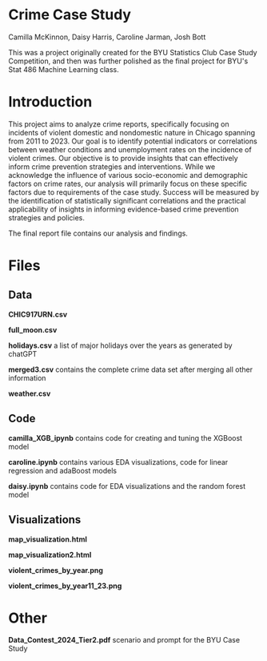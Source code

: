 # Crime Case Study

Camilla McKinnon,
Daisy Harris,
Caroline Jarman,
Josh Bott

This was a project originally created for the BYU Statistics Club Case Study Competition, and then was further polished as the final project for BYU's Stat 486 Machine Learning class. 

# Introduction

This project aims to analyze crime reports, specifically focusing on incidents of violent domestic and nondomestic nature in Chicago spanning from 2011 to 2023. Our goal is to identify potential indicators or correlations between weather conditions and unemployment rates on the incidence of violent crimes. Our objective is to provide insights that can effectively inform crime prevention strategies and interventions. While we acknowledge the influence of various socio-economic and demographic factors on crime rates, our analysis will primarily focus on these specific factors due to requirements of the case study. Success will be measured by the identification of statistically significant correlations and the practical applicability of insights in informing evidence-based crime prevention strategies and policies.

The final report file contains our analysis and findings.

# Files

## Data

**CHIC917URN.csv**

**full_moon.csv**

**holidays.csv** a list of major holidays over the years as generated by chatGPT

**merged3.csv** contains the complete crime data set after merging all other information

**weather.csv**

## Code

**camilla_XGB_ipynb** contains code for creating and tuning the XGBoost model

**caroline.ipynb** contains various EDA visualizations, code for linear regression and adaBoost models

**daisy.ipynb** contains code for EDA visualizations and the random forest model

## Visualizations

**map_visualization.html**

**map_visualization2.html**

**violent_crimes_by_year.png**

**violent_crimes_by_year11_23.png**

# Other

**Data_Contest_2024_Tier2.pdf** scenario and prompt for the BYU Case Study




